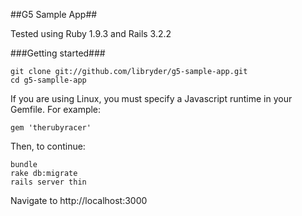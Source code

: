 ##G5 Sample App##

Tested using Ruby 1.9.3 and Rails 3.2.2

###Getting started###

    git clone git://github.com/libryder/g5-sample-app.git   
    cd g5-samplle-app

If you are using Linux, you must specify a Javascript runtime in your Gemfile. For example:  

    gem 'therubyracer'

Then, to continue:  
   
    bundle
    rake db:migrate     
    rails server thin   


Navigate to http://localhost:3000 